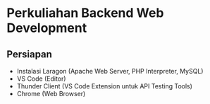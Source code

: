 # Perkuliahan Backend Web Development

## Persiapan
- Instalasi Laragon (Apache Web Server, PHP Interpreter, MySQL)
- VS Code (Editor)
- Thunder Client (VS Code Extension untuk API Testing Tools)
- Chrome (Web Browser)